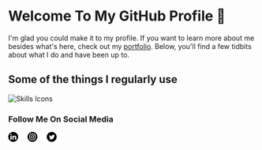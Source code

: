 # Welcome To My GitHub Profile 🥃

I'm glad you could make it to my profile. If you want to learn more about me besides what's here, check out my [portfolio](https://erikjamesthomas.com). Below, you'll find a few tidbits about what I do and have been up to.

## Some of the things I regularly use
![Skills Icons](https://github-portfolio-iota.vercel.app/skills)


### Follow Me On Social Media
[![LinkedIn Icon](https://raw.githubusercontent.com/jameset1024/jameset1024/main/assets/linkedin.png)](https://www.linkedin.com/in/erikjamesthomas/)
[![Instagram Icon](https://raw.githubusercontent.com/jameset1024/jameset1024/main/assets/instagram.png)](https://www.instagram.com/jameset1024)
[![Twitter Icon](https://raw.githubusercontent.com/jameset1024/jameset1024/main/assets/twitter.png)](https://twitter.com/jameset1024/)


<!--
**jameset1024/jameset1024** is a ✨ _special_ ✨ repository because its `README.md` (this file) appears on your GitHub profile.

Here are some ideas to get you started:

- 🔭 I’m currently working on ...
- 🌱 I’m currently learning ...
- 👯 I’m looking to collaborate on ...
- 🤔 I’m looking for help with ...
- 💬 Ask me about ...
- 📫 How to reach me: ...
- 😄 Pronouns: ...
- ⚡ Fun fact: ...
-->
